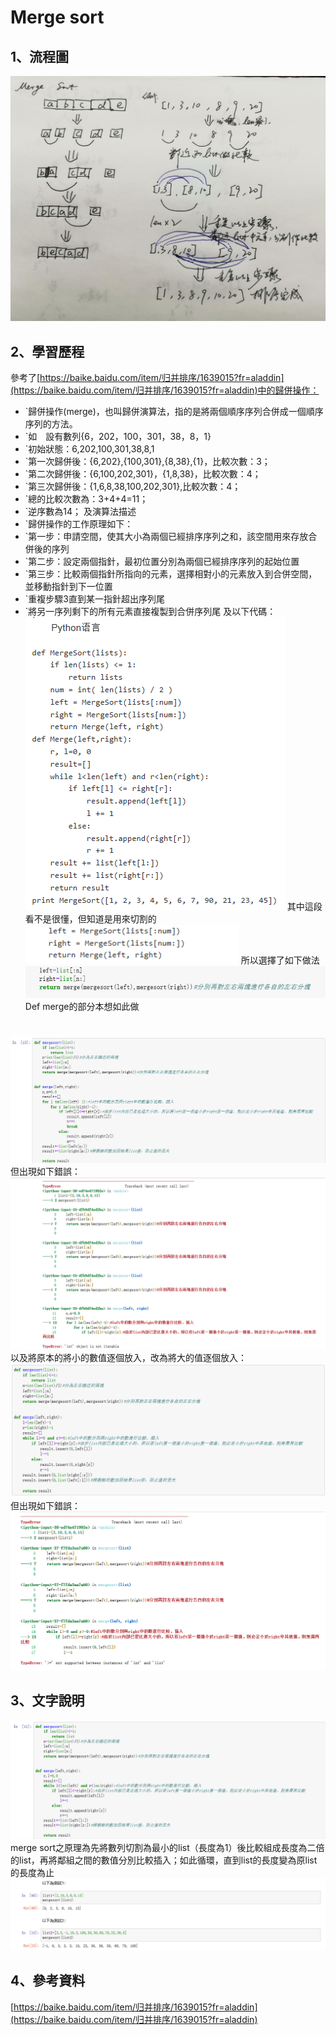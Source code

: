 # Merge sort
## 1、流程圖
![Image text](https://github.com/yanjiyue/leecode/blob/master/merge%20sort/1.png)
## 2、學習歷程
參考了[https://baike.baidu.com/item/归并排序/1639015?fr=aladdin](https://baike.baidu.com/item/归并排序/1639015?fr=aladdin)中的歸併操作：
* `歸併操作(merge)，也叫歸併演算法，指的是將兩個順序序列合併成一個順序序列的方法。
* `如　設有數列{6，202，100，301，38，8，1}
* `初始狀態：6,202,100,301,38,8,1
* `第一次歸併後：{6,202},{100,301},{8,38},{1}，比較次數：3；
* `第二次歸併後：{6,100,202,301}，{1,8,38}，比較次數：4；
* `第三次歸併後：{1,6,8,38,100,202,301},比較次數：4；
* `總的比較次數為：3+4+4=11；
* `逆序數為14；
及演算法描述
* `歸併操作的工作原理如下：
* `第一步：申請空間，使其大小為兩個已經排序序列之和，該空間用來存放合併後的序列
* `第二步：設定兩個指針，最初位置分別為兩個已經排序序列的起始位置
* `第三步：比較兩個指針所指向的元素，選擇相對小的元素放入到合併空間，並移動指針到下一位置
* `重複步驟3直到某一指針超出序列尾
* `將另一序列剩下的所有元素直接複製到合併序列尾
及以下代碼：
![Image text](https://github.com/yanjiyue/leecode/blob/master/merge%20sort/1-2.png)
其中這段看不是很懂，但知道是用來切割的
![Image text](https://github.com/yanjiyue/leecode/blob/master/merge%20sort/1-3.png)
所以選擇了如下做法
![Image text](https://github.com/yanjiyue/leecode/blob/master/merge%20sort/2.png)
Def merge的部分本想如此做
#
![Image text](https://github.com/yanjiyue/leecode/blob/master/merge%20sort/3.png)
但出現如下錯誤：
![Image text](https://github.com/yanjiyue/leecode/blob/master/merge%20sort/4.png)
以及將原本的將小的數值逐個放入，改為將大的值逐個放入：
![Image text](https://github.com/yanjiyue/leecode/blob/master/merge%20sort/5.png)
但出現如下錯誤：
![Image text](https://github.com/yanjiyue/leecode/blob/master/merge%20sort/6.png)
## 3、文字說明
![Image text](https://github.com/yanjiyue/leecode/blob/master/merge%20sort/7.png)
merge sort之原理為先將數列切割為最小的list（長度為1）後比較組成長度為二倍的list，再將鄰組之間的數值分別比較插入；如此循環，直到list的長度變為原list的長度為止
![Image text](https://github.com/yanjiyue/leecode/blob/master/merge%20sort/8.png)
## 4、參考資料
[https://baike.baidu.com/item/归并排序/1639015?fr=aladdin](https://baike.baidu.com/item/归并排序/1639015?fr=aladdin)
